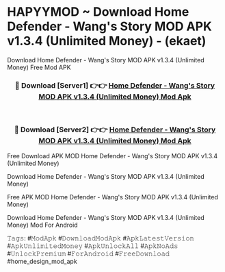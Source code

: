# HAPYYMOD ~ Download Home Defender - Wang's Story MOD APK v1.3.4 (Unlimited Money) - (ekaet)
Download Home Defender - Wang's Story MOD APK v1.3.4 (Unlimited Money) Free Mod APK

<div align="center">
<h3>🔴 Download [Server1] 👉👉 <a href="https://apk-comot.site?title=Home_Defender_-_Wang's_Story_MOD_APK_v1.3.4_(Unlimited_Money)">Home Defender - Wang's Story MOD APK v1.3.4 (Unlimited Money) Mod Apk</a></h3><br>

<h3>🔴 Download [Server2] 👉👉 <a href="https://apk-comot.site?title=Home_Defender_-_Wang's_Story_MOD_APK_v1.3.4_(Unlimited_Money)">Home Defender - Wang's Story MOD APK v1.3.4 (Unlimited Money) Mod Apk</a></h3>
</div>


Free Download APK MOD Home Defender - Wang's Story MOD APK v1.3.4 (Unlimited Money)

Download Home Defender - Wang's Story MOD APK v1.3.4 (Unlimited Money) 

Free APK MOD Home Defender - Wang's Story MOD APK v1.3.4 (Unlimited Money) 

Download Home Defender - Wang's Story MOD APK v1.3.4 (Unlimited Money) Mod For Android

𝚃𝚊𝚐𝚜: #𝙼𝚘𝚍𝙰𝚙𝚔 #𝙳𝚘𝚠𝚗𝚕𝚘𝚊𝚍𝙼𝚘𝚍𝙰𝚙𝚔 #𝙰𝚙𝚔𝙻𝚊𝚝𝚎𝚜𝚝𝚅𝚎𝚛𝚜𝚒𝚘𝚗 #𝙰𝚙𝚔𝚄𝚗𝚕𝚒𝚖𝚒𝚝𝚎𝚍𝙼𝚘𝚗𝚎𝚢 #𝙰𝚙𝚔𝚄𝚗𝚕𝚘𝚌𝚔𝙰𝚕𝚕 #𝙰𝚙𝚔𝙽𝚘𝙰𝚍𝚜 #𝚄𝚗𝚕𝚘𝚌𝚔𝙿𝚛𝚎𝚖𝚒𝚞𝚖 #𝙵𝚘𝚛𝙰𝚗𝚍𝚛𝚘𝚒𝚍 #𝙵𝚛𝚎𝚎𝙳𝚘𝚠𝚗𝚕𝚘𝚊𝚍 #home_design_mod_apk